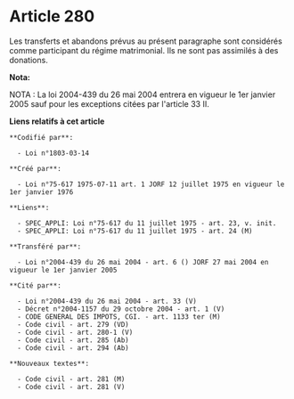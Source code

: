# Article 280

Les transferts et abandons prévus au présent paragraphe sont considérés comme participant du régime matrimonial. Ils ne sont
pas assimilés à des donations.

**Nota:**

NOTA : La loi 2004-439 du 26 mai 2004 entrera en vigueur le 1er janvier 2005 sauf pour les exceptions citées par l'article 33
II.

**Liens relatifs à cet article**

	**Codifié par**:

	  - Loi n°1803-03-14

	**Créé par**:

	  - Loi n°75-617 1975-07-11 art. 1 JORF 12 juillet 1975 en vigueur le 1er janvier 1976

	**Liens**:

	  - SPEC_APPLI: Loi n°75-617 du 11 juillet 1975 - art. 23, v. init.
	  - SPEC_APPLI: Loi n°75-617 du 11 juillet 1975 - art. 24 (M)

	**Transféré par**:

	  - Loi n°2004-439 du 26 mai 2004 - art. 6 () JORF 27 mai 2004 en vigueur le 1er janvier 2005

	**Cité par**:

	  - Loi n°2004-439 du 26 mai 2004 - art. 33 (V)
	  - Décret n°2004-1157 du 29 octobre 2004 - art. 1 (V)
	  - CODE GENERAL DES IMPOTS, CGI. - art. 1133 ter (M)
	  - Code civil - art. 279 (VD)
	  - Code civil - art. 280-1 (V)
	  - Code civil - art. 285 (Ab)
	  - Code civil - art. 294 (Ab)

	**Nouveaux textes**:

	  - Code civil - art. 281 (M)
	  - Code civil - art. 281 (V)
